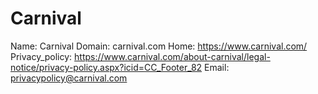 
# Carnival

Name: Carnival
Domain: carnival.com
Home: https://www.carnival.com/
Privacy_policy: https://www.carnival.com/about-carnival/legal-notice/privacy-policy.aspx?icid=CC_Footer_82
Email: privacypolicy@carnival.com
